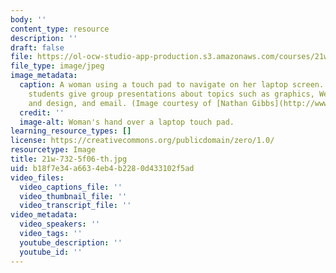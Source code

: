 ```yaml
---
body: ''
content_type: resource
description: ''
draft: false
file: https://ol-ocw-studio-app-production.s3.amazonaws.com/courses/21w-732-5-introduction-to-technical-communication-explorations-in-scientific-and-technical-writing-fall-2006/b9adf591d5a55df936d5e28dbc9fd629_21w-732-5f06-th.jpg
file_type: image/jpeg
image_metadata:
  caption: A woman using a touch pad to navigate on her laptop screen. In this course,
    students give group presentations about topics such as graphics, Web page writing
    and design, and email. (Image courtesy of [Nathan Gibbs](http://www.nathangibbs.com/).)
  credit: ''
  image-alt: Woman's hand over a laptop touch pad.
learning_resource_types: []
license: https://creativecommons.org/publicdomain/zero/1.0/
resourcetype: Image
title: 21w-732-5f06-th.jpg
uid: b18f7e34-a663-4eb4-b228-0d433102f5ad
video_files:
  video_captions_file: ''
  video_thumbnail_file: ''
  video_transcript_file: ''
video_metadata:
  video_speakers: ''
  video_tags: ''
  youtube_description: ''
  youtube_id: ''
---
```

